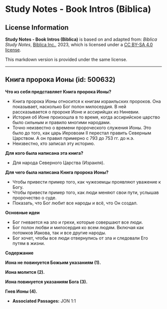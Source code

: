 # Study Notes - Book Intros (Biblica)

## License Information

**Study Notes - Book Intros (Biblica)** is based on and adapted from: _Biblica Study Notes_, [Biblica Inc.](https://www.biblica.com/), 2023, which is licensed under a [CC BY-SA 4.0 license](https://creativecommons.org/licenses/by-sa/4.0/legalcode.en).

This markdown version is provided under the same license.



--------------------------------

## Книга пророка Ионы (id: 500632)

**Что из себя представляет Книга пророка Ионы?**

* Книга пророка Ионы относится к книгам израильских пророков. Она показывает, насколько Бог полон милосердия. В ней рассказывается о пророке Ионе и ассирийцах из Ниневии.
* История об Ионе произошла в то время, когда ассирийское царство было сильным и правило многими народами.
* Точно неизвестно о времени пророческого служения Ионы. Это было до того, как царь Иеровоам II перестал править Северным Царством. А он правил примерно с 793 до 753 гг. до н.э.
* Неизвестно, кто записал эту историю.

**Для кого была написана эта книга?**

* Для народа Северного Царства (Израиля).

**Для чего была написана Книга пророка Ионы?**

* Чтобы привести пример того, как чужеземцы проявляют уважение к Богу.
* Чтобы привести пример того, как люди меняют свои пути, услышав пророчество о суде.
* Показать, что Бог любит все народы и всё, что Он создал.

**Основные идеи**

* Бог гневается на зло и грехи, которые совершают все люди.
* Бог полон любви и милосердия ко всем людям. Включая как потомков Иакова, так и все другие народы.
* Бог хочет, чтобы все люди отвернулись от зла и следовали Его путям в жизни.

**Содержание**

**Иона не повинуется Божьим указаниям (1\).**

**Иона молится (2\).**

**Иона повинуется указаниям Бога (3\).**

**Гнев Ионы (4\).**

* **Associated Passages:** JON 1:1


